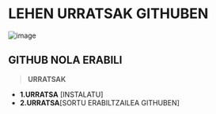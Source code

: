 # LEHEN URRATSAK GITHUBEN

![image](https://user-images.githubusercontent.com/122351679/211789861-388ee12e-fc0c-4504-8340-8d08d0295fd3.png)

## GITHUB NOLA ERABILI

> **URRATSAK**

* **1.URRATSA** [INSTALATU]
* **2.URRATSA**[SORTU ERABILTZAILEA GITHUBEN]
